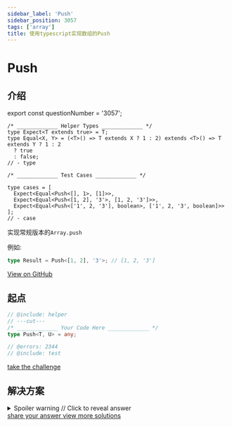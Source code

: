 ```yaml
---
sidebar_label: 'Push'
sidebar_position: 3057
tags: ['array']
title: 使用typescript实现数组的Push
---
```


# Push

## 介绍

export const questionNumber = '3057';

```twoslash include helper
/* _____________ Helper Types _____________ */
type Expect<T extends true> = T;
type Equal<X, Y> = (<T>() => T extends X ? 1 : 2) extends <T>() => T extends Y ? 1 : 2
  ? true
  : false;
// - type
```

```twoslash include test
/* _____________ Test Cases _____________ */

type cases = [
  Expect<Equal<Push<[], 1>, [1]>>,
  Expect<Equal<Push<[1, 2], '3'>, [1, 2, '3']>>,
  Expect<Equal<Push<['1', 2, '3'], boolean>, ['1', 2, '3', boolean]>>
];
// - case
```

实现常规版本的`Array.push`

例如:

```typescript
type Result = Push<[1, 2], '3'>; // [1, 2, '3']
```

<span className="badge-links">
  <a className="view" target="\_blank" href={`https://tsch.js.org/${questionNumber}`}>
    View on GitHub
  </a>
</span>

## 起点

```ts twoslash
// @include: helper
// ---cut---
/* _____________ Your Code Here _____________ */
type Push<T, U> = any;

// @errors: 2344
// @include: test
```

<span className="badge-links">
  <a
    className="challenge"
    target="\_blank"
    href={`https://tsch.js.org/${questionNumber}/play`}
  >
    take the challenge
  </a>
</span>

## 解决方案

<details>

<summary>Spoiler warning // Click to reveal answer</summary>

```ts twoslash
// @include: helper

// @include: test

/* _____________ Answer Here _____________ */
/// ---cut---

// 方案1
// type Push<T extends any[], U> = T['length'] extends 0 ? [U] : [...T,U];
type Push2<T extends any[], U> = [...T, U];
/**
 * 方案1虽然通过了了测试,但是有潜在问题. 体现在:
 *  1) 类型合并 如果U的类型和已有类型重叠, TS可能会合并类型  Push<[string], string>
 *  2) 只读元组 因为T extends any[]的约束拒绝读取只读元组
 */
```

```ts twoslash
// 方案2
type Push<T extends unknown[], U> = [...T, U];
/**
 * 接受只读数组,允许普通数组, 非数组报错
 */

```

```ts twoslash
// 方案3
type Push<T,U> = T extends [...infer Items] ? [...Items, U] : never;
```

</details>

<span className="badge-links">
  <a
    className="share"
    target="\_blank"
    href={`https://tsch.js.org/${questionNumber}/answer`}
  >
    share your answer
  </a>
  <a
    className="solution"
    target="\_blank"
    href={`https://tsch.js.org/${questionNumber}/solutions`}
  >
    view more solutions
  </a>
</span>
